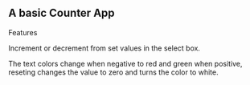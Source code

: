 ## A basic Counter App

Features

Increment or decrement from set values in the select box.

The text colors change when negative to red and green when positive, reseting changes the value to zero and turns the color to white.